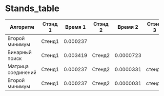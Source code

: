 # Stands_table
|Алгоритм|Стэнд 1|Время 1|Стэнд 2|Время 2|Стэнд 3|Время 3|Стэнд 4|Время 4|Стэнд 5|Время 5|
|-|-|-|-|-|-|-|-|-|-|-|
|Второй минимум|Стенд1|0.000237|||||||||
|Бинарный поиск|Стенд1|0.003419|Стенд2|0.0000723|||||||
|Матрица соединений|Стенд1|0.000237|Стенд2|0.0000331|стенд3|0.0006741|стенд4|0.005632|Стенд5|0.00862|
|Второй минимум|Стенд1|0.000237|Стенд2|0.0000031|стенд3|0.0000041|стенд4|0.0000041|Стенд5|0.0000035|
